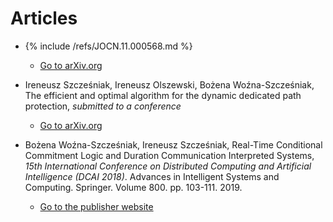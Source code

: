 <!-- -*- coding: utf-8 -*- -->

# Articles

* {% include /refs/JOCN.11.000568.md %}

  * [Go to arXiv.org](https://arxiv.org/abs/1810.04481)

* Ireneusz Szcześniak, Ireneusz Olszewski, Bożena Woźna-Szcześniak,
  The efficient and optimal algorithm for the dynamic dedicated path
  protection, *submitted to a conference*

  * [Go to arXiv.org](https://arxiv.org/abs/1905.04581)

* Bożena Woźna-Szcześniak, Ireneusz Szcześniak, Real-Time Conditional
  Commitment Logic and Duration Communication Interpreted Systems,
  *15th International Conference on Distributed Computing and
  Artificial Intelligence (DCAI 2018)*. Advances in Intelligent
  Systems and Computing. Springer. Volume 800. pp. 103-111. 2019.

  * [Go to the publisher
    website](https://doi.org/10.1007/978-3-319-94649-8_13)
